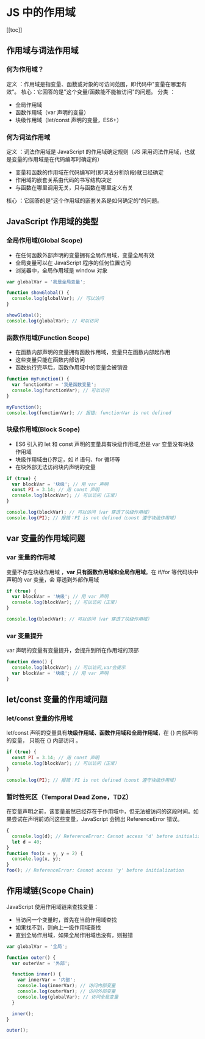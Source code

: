 # JS 中的作用域

[[toc]]

## 作用域与词法作用域

### 何为作用域？

定义 ​​：作用域是指变量、函数或对象的可访问范围 ​​，即代码中"变量在哪里有效"。
核心 ​​：它回答的是"这个变量/函数能不能被访问"的问题。
分类 ​​：

- 全局作用域
- 函数作用域（var 声明的变量）
- 块级作用域（let/const 声明的变量，ES6+）

### 何为词法作用域

定义 ​​：词法作用域是 JavaScript 的作用域确定规则（JS 采用词法作用域，也就是变量的作用域是在代码编写时确定的）

- 变量和函数的作用域在代码编写时(即词法分析阶段)就已经确定 ​​
- 作用域的嵌套关系由代码的书写结构决定 ​​
- 与函数在哪里调用无关，只与函数在哪里定义有关 ​

核心 ​​：它回答的是"这个作用域的嵌套关系是如何确定的"的问题。

## JavaScript 作用域的类型

### 全局作用域(Global Scope)

- 在任何函数外部声明的变量拥有全局作用域，变量全局有效
- 全局变量可以在 JavaScript 程序的任何位置访问
- 浏览器中，全局作用域是 window 对象

```js
var globalVar = '我是全局变量';

function showGlobal() {
  console.log(globalVar); // 可以访问
}

showGlobal();
console.log(globalVar); // 可以访问
```

### 函数作用域(Function Scope)

- 在函数内部声明的变量拥有函数作用域，变量只在函数内部起作用
- 这些变量只能在函数内部访问
- 函数执行完毕后，函数作用域中的变量会被销毁

```js
function myFunction() {
  var functionVar = '我是函数变量';
  console.log(functionVar); // 可以访问
}

myFunction();
console.log(functionVar); // 报错: functionVar is not defined
```

### 块级作用域(Block Scope)

- ES6 引入的 let 和 const 声明的变量具有块级作用域,但是 var 变量没有块级作用域
- 块级作用域由{}界定，如 if 语句、for 循环等
- 在块外部无法访问块内声明的变量

```js
if (true) {
  var blockVar = '块级'; // 用 var 声明
  const PI = 3.14; // 用 const 声明
  console.log(blockVar); // 可以访问（正常）
}

console.log(blockVar); // 可以访问（var 穿透了块级作用域）
console.log(PI); // 报错：PI is not defined（const 遵守块级作用域）
```

## ​var 变量的作用域问题

### ​var 变量的作用域

变量不存在块级作用域 ​​，**var 只有函数作用域和全局作用域**。在 if/for 等代码块中声明的 var 变量，会 穿透到外部作用域 ​

```js
if (true) {
  var blockVar = '块级'; // 用 var 声明
  console.log(blockVar); // 可以访问（正常）
}

console.log(blockVar); // 可以访问（var 穿透了块级作用域）
```

### ​var 变量提升

var 声明的变量有变量提升，会提升到所在作用域的顶部

```js
function demo() {
  console.log(blockVar); // 可以访问,var会提示
  var blockVar = '块级'; // 用 var 声明
}
```

## let/const 变量的作用域问题

### let/const 变量的作用域

let/const 声明的变量具有**块级作用域、函数作用域和全局作用域**，在 {} 内部声明的变量，​​ 只能在 {} 内部访问 ​​。

```js
if (true) {
  const PI = 3.14; // 用 const 声明
  console.log(blockVar); // 可以访问（正常）
}

console.log(PI); // 报错：PI is not defined（const 遵守块级作用域）
```

### 暂时性死区（Temporal Dead Zone，TDZ）

在变量声明之前，该变量虽然已经存在于作用域中，但无法被访问的这段时间 ​​。如果尝试在声明前访问这些变量，JavaScript 会抛出 ReferenceError 错误。

```js
{
  console.log(d); // ReferenceError: Cannot access 'd' before initialization
  let d = 40;
}
function foo(x = y, y = 2) {
  console.log(x, y);
}
foo(); // ReferenceError: Cannot access 'y' before initialization
```

## 作用域链(Scope Chain)

JavaScript 使用作用域链来查找变量：

- 当访问一个变量时，首先在当前作用域查找
- 如果找不到，则向上一级作用域查找
- 直到全局作用域，如果全局作用域也没有，则报错

```js
var globalVar = '全局';

function outer() {
  var outerVar = '外部';

  function inner() {
    var innerVar = '内部';
    console.log(innerVar); // 访问内部变量
    console.log(outerVar); // 访问外部变量
    console.log(globalVar); // 访问全局变量
  }

  inner();
}

outer();
```
